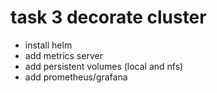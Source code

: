 # task 3 decorate cluster
+ install helm 
+ add metrics server
+ add persistent volumes (local and nfs)
+ add prometheus/grafana
 
